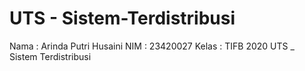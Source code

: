 # UTS - Sistem-Terdistribusi
Nama  : Arinda Putri Husaini
NIM   : 23420027
Kelas : TIFB 2020
UTS _ Sistem Terdistribusi
